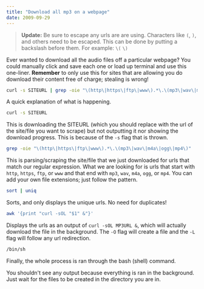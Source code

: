 ```yaml
---
title: "Download all mp3 on a webpage"
date: 2009-09-29
---
```


> **Update:** Be sure to escape any urls are are using. Characters like `(`, `)`, and others need to be escaped. This can be done by putting a backslash before them. For example: `\(` `\)`

Ever wanted to download all the audio files off a particular webpage? You could manually click and save each one or load up terminal and use this one-liner. **Remember** to only use this for sites that are allowing you do download their content free of charge; stealing is wrong!

```bash
curl -s SITEURL | grep -oie "\(http\|https\|ftp\|www\).*\.\(mp3\|wav\|m4a\|ogg\|mp4\)" | sort | uniq | awk '{print "curl -sOL "$1" &"}' | /bin/sh
```

A quick explanation of what is happening.

```bash
curl -s SITEURL
```

This is downloading the SITEURL (which you should replace with the url of the site/file you want to scrape) but not outputting it nor showing the download progress. This is because of the `-s` flag that is thrown.

```bash
grep -oie "\(http\|https\|ftp\|www\).*\.\(mp3\|wav\|m4a\|ogg\|mp4\)"
```

This is parsing/scraping the site/file that we just downloaded for urls that match our regular expression. What we are looking for is urls that start with `http`, `https`, `ftp`, or `www` and that end with `mp3`, `wav`, `m4a`, `ogg`, or `mp4`. You can add your own file extensions; just follow the pattern.

```bash
sort | uniq
```

Sorts, and only displays the unique urls. No need for duplicates!

```bash
awk '{print "curl -sOL "$1" &"}'
```

Displays the urls as an output of `curl -sOL MP3URL &`, which will actually download the file in the background. The `-O` flag will create a file and the `-L` flag will follow any url redirection.

```bash
/bin/sh
```

Finally, the whole process is ran through the bash (shell) command.

You shouldn't see any output because everything is ran in the background. Just wait for the files to be created in the directory you are in.
